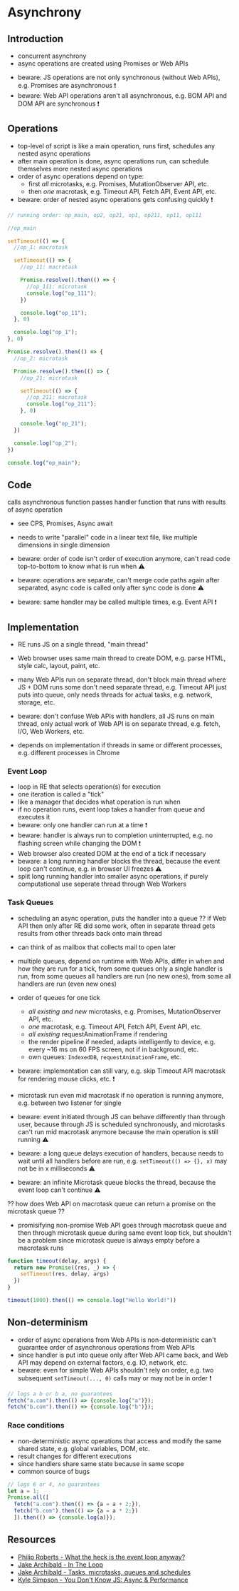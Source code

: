 # Asynchrony


<!-- todo: finish -->
<!-- todo: read
https://www.webdirections.org/blog/asynchronous-frontiers-in-javascript-domenic-denicola-code-2015/
https://www.slideshare.net/domenicdenicola/async-frontiers
https://www.slideshare.net/domenicdenicola/the-promised-land-in-angular
https://www.slideshare.net/domenicdenicola/callbacks-promises-and-coroutines-oh-my-the-evolution-of-asynchronicity-in-javascript

https://developer.mozilla.org/en-US/docs/Web/API/HTML_DOM_API/Microtask_guide
https://dev.to/lydiahallie/javascript-visualized-event-loop-3dif

https://github.com/getify/You-Dont-Know-JS/tree/2nd-ed/sync-async
 -->



## Introduction

- concurrent asynchrony
- async operations are created using Promises or Web APIs
<!-- todo:
note that in pure JS (without Web APIs) only Promises can create async operations
 -->
- beware: JS operations are not only synchronous (without Web APIs), e.g. Promises are asynchronous ❗️
- beware: Web API operations aren't all asynchronous, e.g. BOM API and DOM API are synchronous ❗️



## Operations

- top-level of script is like a main operation, runs first, schedules any nested async operations
- after main operation is done, async operations run, can schedule themselves more nested async operations
- order of async operations depend on type:
  - first *all* microtasks, e.g. Promises, MutationObserver API, etc.
  - then *one* macrotask, e.g. Timeout API, Fetch API, Event API, etc.
- beware: order of nested async operations gets confusing quickly ❗️

```javascript
// running order: op_main, op2, op21, op1, op211, op11, op111

//op_main

setTimeout(() => {
  //op_1: macrotask

  setTimeout(() => {
    //op_11: macrotask

    Promise.resolve().then(() => {
      //op_111: microtask
      console.log("op_111");
    })

    console.log("op_11");
  }, 0)

  console.log("op_1");
}, 0)

Promise.resolve().then(() => {
  //op_2: microtask

  Promise.resolve().then(() => {
    //op_21: microtask

    setTimeout(() => {
      //op_211: macrotask
      console.log("op_211");
    }, 0)

    console.log("op_21");
  })

  console.log("op_2");
})

console.log("op_main");
```



## Code

<!-- todo: handler function receives result from Web API (if any) as argument -->
<!-- ??? handler is itself the operation -->
calls asynchronous function
passes handler function that runs with results of async operation
- see CPS, Promises, Async await
- needs to write "parallel" code in a linear text file, like multiple dimensions in single dimension
- beware: order of code isn't order of execution anymore, can't read code top-to-bottom to know what is run when ⚠️
- beware: operations are separate, can't merge code paths again after separated, async code is called only after sync code is done ⚠

- beware: same handler may be called multiple times, e.g. Event API ❗️



## Implementation

- RE runs JS on a single thread, "main thread"
- Web browser uses same main thread to create DOM, e.g. parse HTML, style calc, layout, paint, etc.

- many Web APIs run on separate thread, don't block main thread where JS + DOM runs
some don't need separate thread, e.g. Timeout API
just puts into queue, only needs threads for actual tasks, e.g. network, storage, etc.
- beware: don't confuse Web APIs with handlers, all JS runs on main thread, only actual work of Web API is on separate thread, e.g. fetch, I/O, Web Workers, etc.
- depends on implementation if threads in same or different processes, e.g. different processes in Chrome

### Event Loop

- loop in RE that selects operation(s) for execution
- one iteration is called a "tick"
- like a manager that decides what operation is run when
- if no operation runs, event loop takes a handler from queue and executes it
- beware: only one handler can run at a time ❗️
- beware: handler is always run to completion uninterrupted, e.g. no flashing screen while changing the DOM ❗️
- Web browser also created DOM at the end of a tick if necessary
- beware: a long running handler blocks the thread, because the event loop can't continue, e.g. in browser UI freezes ⚠️
- split long running handler into smaller async operations, if purely computational use seperate thread through Web Workers

### Task Queues

- scheduling an async operation, puts the handler into a queue
?? if Web API then only after RE did some work, often in separate thread
  gets results from other threads back onto main thread
- can think of as mailbox that collects mail to open later

- multiple queues, depend on runtime with Web APIs, differ in when and how they are run
  for a tick, from some queues only a single handler is run, from some queues all handlers are run (no new ones), from some all handlers are run (even new ones)
- order of queues for one tick
  - *all existing and new* microtasks, e.g. Promises, MutationObserver API, etc.
  - *one* macrotask, e.g. Timeout API, Fetch API, Event API, etc.
  - *all existing* requestAnimationFrame if rendering
  - the render pipeline if needed, adapts intelligently to device, e.g. every ~16 ms on 60 FPS screen, not if in background, etc.
  - own queues: `IndexedDB`, `requestAnimationFrame`, etc.
- beware: implementation can still vary, e.g. skip Timeout API macrotask for rendering mouse clicks, etc. ❗️

- microtask run even mid macrotask if no operation is running anymore, e.g. between two listener for single
- beware: event initiated through JS can behave differently than through user, because through JS is scheduled synchronously, and microtasks can't run mid macrotask anymore because the main operation is still running ⚠️

- beware: a long queue delays execution of handlers, because needs to wait until all handlers before are run, e.g. `setTimeout(() => {}, x)` may not be in x milliseconds ⚠️
- beware: an infinite Microtask queue blocks the thread, because the event loop can't continue ⚠️

?? how does Web API on macrotask queue can return a promise on the microtask queue ??
- promisifying non-promise Web API goes through macrotask queue and then through microtask queue during same event loop tick, but shouldn't be a problem since microtask queue is always empty before a macrotask runs

```javascript
function timeout(delay, args) {
  return new Promise((res, _) => {
    setTimeout(res, delay, args)
  })
}

timeout(1000).then(() => console.log("Hello World!"))
```



## Non-determinism

- order of async operations from Web APIs is non-deterministic
can't guarantee order of asynchronous operations from Web APIs
- since handler is put into queue only after Web API came back, and Web API may depend on external factors, e.g. IO, network, etc.
- beware: even for simple Web APIs shouldn't rely on order, e.g. two subsequent `setTimeout(..., 0)` calls may or may not be in order ❗️

```javascript
// logs a b or b a, no guarantees
fetch("a.com").then(() => {console.log("a")});
fetch("b.com").then(() => {console.log("b")});
```

### Race conditions

- non-deterministic async operations that access and modify the same shared state, e.g. global variables, DOM, etc.
- result changes for different executions
- since handlers share same state because in same scope
- common source of bugs

```javascript
// logs 6 or 4, no guarantees
let a = 1;
Promise.all([
  fetch("a.com").then(() => {a = a + 2;}),
  fetch("b.com").then(() => {a = a * 2;})
  ]).then(() => {console.log(a)});
```



## Resources

- [Philip Roberts - What the heck is the event loop anyway?](https://www.youtube.com/watch?v=8aGhZQkoFbQ)
- [Jake Archibald - In The Loop](https://vimeo.com/254947206)
- [Jake Archibald - Tasks, microtasks, queues and schedules](https://jakearchibald.com/2015/tasks-microtasks-queues-and-schedules)
- [Kyle Simpson - You Don't Know JS: Async & Performance](https://github.com/getify/You-Dont-Know-JS/tree/1st-ed/async%20%26%20performance)